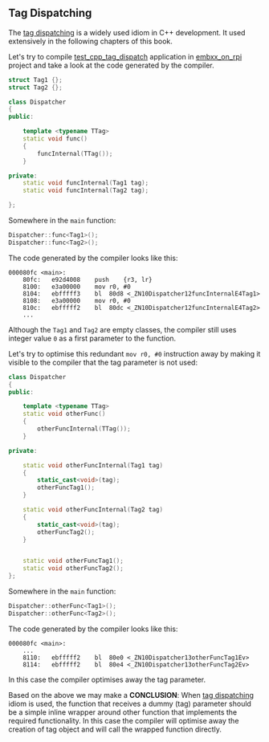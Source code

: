 ## Tag Dispatching

The [tag dispatching](http://www.generic-programming.org/languages/cpp/techniques.php#tag_dispatching) is a widely used idiom in C++ development. It used extensively in the following chapters of this book. 

Let's try to compile [test_cpp_tag_dispatch](https://github.com/arobenko/embxx_on_rpi/tree/master/src/test_cpp/test_cpp_tag_dispatch) application in [embxx_on_rpi](https://github.com/arobenko/embxx_on_rpi) project and take a look at the code generated by the compiler.

```cpp
struct Tag1 {};
struct Tag2 {};

class Dispatcher
{
public:

    template <typename TTag>
    static void func()
    {
        funcInternal(TTag());
    }

private:
    static void funcInternal(Tag1 tag);
    static void funcInternal(Tag2 tag);

};

```

Somewhere in the `main` function:
```cpp
Dispatcher::func<Tag1>();
Dispatcher::func<Tag2>();
```

The code generated by the compiler looks like this:
```
000080fc <main>:
    80fc:	e92d4008 	push	{r3, lr}
    8100:	e3a00000 	mov	r0, #0
    8104:	ebfffff3 	bl	80d8 <_ZN10Dispatcher12funcInternalE4Tag1>
    8108:	e3a00000 	mov	r0, #0
    810c:	ebfffff2 	bl	80dc <_ZN10Dispatcher12funcInternalE4Tag2>
    ...
```

Although the `Tag1` and `Tag2` are empty classes, the compiler still uses integer value `0` as a first parameter to the function.

Let's try to optimise this redundant `mov r0, #0` instruction away by making 
it visible to the compiler that the tag parameter is not used:
```cpp
class Dispatcher
{
public:

    template <typename TTag>
    static void otherFunc()
    {
        otherFuncInternal(TTag());
    }

private:

    static void otherFuncInternal(Tag1 tag)
    {
        static_cast<void>(tag);
        otherFuncTag1();
    }

    static void otherFuncInternal(Tag2 tag)
    {
        static_cast<void>(tag);
        otherFuncTag2();
    }


    static void otherFuncTag1();
    static void otherFuncTag2();
};
```

Somewhere in the `main` function:
```cpp
Dispatcher::otherFunc<Tag1>();
Dispatcher::otherFunc<Tag2>();
```

The code generated by the compiler looks like this:
```
000080fc <main>:
    ...
    8110:	ebfffff2 	bl	80e0 <_ZN10Dispatcher13otherFuncTag1Ev>
    8114:	ebfffff2 	bl	80e4 <_ZN10Dispatcher13otherFuncTag2Ev>
```

In this case the compiler optimises away the tag parameter.

Based on the above we may make a **CONCLUSION**: When [tag dispatching](http://www.generic-programming.org/languages/cpp/techniques.php#tag_dispatching) idiom is used, the function that receives a dummy (tag) parameter should be a simple inline wrapper around other function that implements the required functionality. In this case the compiler will optimise away the creation of tag object and will call the wrapped function directly.



